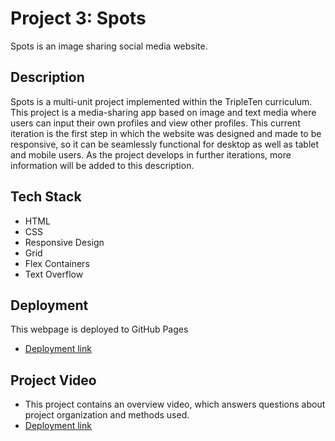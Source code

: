 # Project 3: Spots

Spots is an image sharing social media website.

## Description

Spots is a multi-unit project implemented within the TripleTen curriculum. This project is a media-sharing app based on image and text media where users can input their own profiles and view other profiles. This current iteration is the first step in which the website was designed and made to be responsive, so it can be seamlessly functional for desktop as well as tablet and mobile users. As the project develops in further iterations, more information will be added to this description.

## Tech Stack

- HTML
- CSS
- Responsive Design
- Grid
- Flex Containers
- Text Overflow

## Deployment

This webpage is deployed to GitHub Pages

- [Deployment link](https://sarah-stice.github.io/se_project_spots/)

## Project Video

- This project contains an overview video, which answers questions about project organization and methods used.
- [Deployment link](https://drive.google.com/file/d/1BDtVAVSeS8yQSp7bTQd_BQDiJjEXLqBH/view?usp=drive_link)
